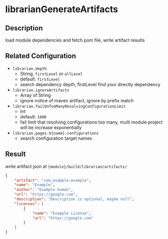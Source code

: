 # librarianGenerateArtifacts
## Description
load module dependencies and fetch pom file, write artifact results

## Related Configuration
- `librarian.depth`
  - String, `firstLevel` or `allLevel`
  - default: `firstLevel`
  - search dependency depth, firstLevel find your directly dependency
- `librarian.ignoreArtifacts`
  - Array of String
  - ignore notice of maven artifact, ignore by prefix match
- `librarian.failOnTooManyResolvingConfigurationLimit`
  - Int
  - default: `1000`
  - fail limit that resolving configurations too many, multi module project will be increase exponentially
- `librarian.pages.${name}.configurations`
  - search configuration target names

## Result
write artifact json at `{module}/build/librarian/artifacts/`

```json
{
    "artifact": "com.example:example",
    "name": "Example",
    "author": "Example human",
    "url": "https://google.com",
    "description": "Description is optional, maybe null",
    "licenses": [
        {
            "name": "Example License",
            "url": "https://google.com"
        }
    ]
}
```